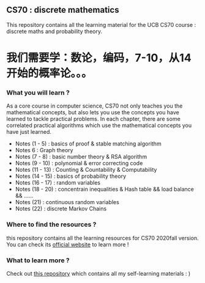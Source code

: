 ## CS70 : discrete mathematics

This repository contains all the learning material for the UCB CS70 course : discrete maths and probability theory. 
# 我们需要学：数论，编码，7-10，从14开始的概率论。。。
### What you will learn ?

As a core course in computer science, CS70 not only teaches you the mathematical concepts, but also lets you use the concepts you have learned to tackle practical problems. In each chapter, there are some correlated practical algorithms which use the mathematical concepts you have just learned. 

- Notes (1 - 5) : basics of proof & stable matching algorithm
- Notes 6 : Graph theory
- Notes (7 - 8) : basic number theory & RSA algorithm
- Notes (9 - 10) : polynomial & error correcting code
- Notes (11 - 13) : Counting & Countability & Computability
- Notes (14 - 15) : basics of probability theory
- Notes (16 - 17) : random variables
- Notes (18 - 20) : concentrain inequalities  & Hash table && load balance && ......
- Notes (21) : continuous random variables
- Notes (22) : discrete Markov Chains

### Where to find the resources ?

this repository contains all the learning resources for CS70 2020fall version. You can check its [official website](http://www.eecs70.org) to learn more !

### What to learn more ?

Check out [this repository](https://github.com/PKUFlyingPig/Self-learning-Computer-Science) which contains all my self-learning materials : )
